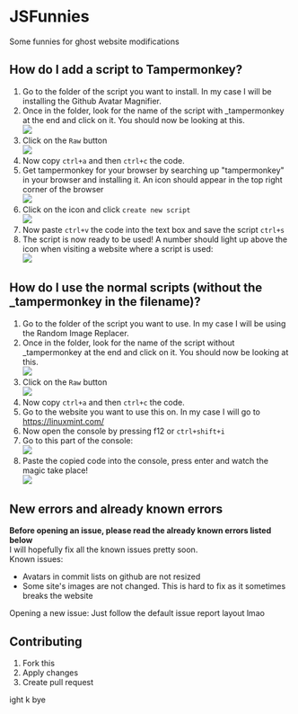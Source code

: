 # JSFunnies
Some funnies for ghost website modifications


## How do I add a script to Tampermonkey?
1. Go to the folder of the script you want to install. In my case I will be installing the Github Avatar Magnifier.
2. Once in the folder, look for the name of the script with _tampermonkey at the end and click on it. You should now be looking at this.<br>
<img src="https://i.imgur.com/NAyLJrA.png"><br>
3. Click on the `Raw` button<br>
<img src="https://i.imgur.com/kQdTbW6.png"><br>
4. Now copy `ctrl+a` and then `ctrl+c` the code.
5. Get tampermonkey for your browser by searching up "tampermonkey" in your browser and installing it. An icon should appear in the top right corner of the browser<br><img src="https://i.imgur.com/mmTYh9s.png"><br>
6. Click on the icon and click `create new script` <br><img src="https://i.imgur.com/4Mc4Ome.png"><br>
7. Now paste `ctrl+v` the code into the text box and save the script `ctrl+s`
8. The script is now ready to be used! A number should light up above the icon when visiting a website where a script is used: <br><img src="https://i.imgur.com/n2zCl44.png">


## How do I use the normal scripts (without the _tampermonkey in the filename)?
1. Go to the folder of the script you want to use. In my case I will be using the Random Image Replacer.
2. Once in the folder, look for the name of the script without _tampermonkey at the end and click on it. You should now be looking at this.<br>
<img src="https://i.imgur.com/Pq1Js3j.png"><br>
3. Click on the `Raw` button<br>
<img src="https://i.imgur.com/kQdTbW6.png"><br>
4. Now copy `ctrl+a` and then `ctrl+c` the code.
5. Go to the website you want to use this on. In my case I will go to https://linuxmint.com/ 
6. Now open the console by pressing f12 or `ctrl+shift+i`
7. Go to this part of the console: <br><img src="https://i.imgur.com/bE0PDLc.png"><br>
8. Paste the copied code into the console, press enter and watch the magic take place! <br><img src="https://i.imgur.com/ubhiBry.png">

## New errors and already known errors
**Before opening an issue, please read the already known errors listed below**<br>
I will hopefully fix all the known issues pretty soon.<br>
Known issues:
 - Avatars in commit lists on github are not resized
 - Some site's images are not changed. This is hard to fix as it sometimes breaks the website

 Opening a new issue:
 Just follow the default issue report layout lmao

 ## Contributing
 1. Fork this
 2. Apply changes
 3. Create pull request

 ight k bye


<!--Shit shit shit ignore this lmfao school gay https://www.youtube.com/playlist?list=PLGPwXNGNDIGz2rWqYTSa4zlLCfg0s2Lvx -->